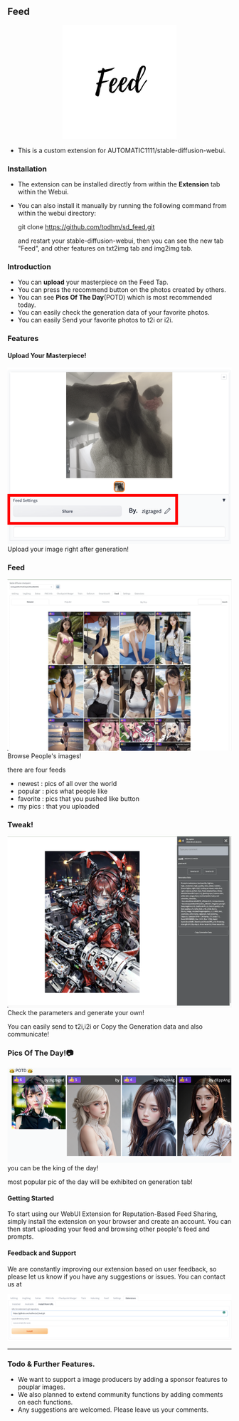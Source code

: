 ## Feed
<p align="center">
 <img  src="assets/feed.png" alt="Filter Images"/>
 </p>

- This is a custom extension for AUTOMATIC1111/stable-diffusion-webui.

### Installation
- The extension can be installed directly from within the **Extension** tab within the Webui.
- You can also install it manually by running the following command from within the webui directory:

  git clone https://github.com/todhm/sd_feed.git

  and restart your stable-diffusion-webui, then you can see the new tab "Feed", and other features on txt2img tab and img2img tab.

### Introduction
- You can **upload** your masterpiece on the Feed Tap. 
- You can press the recommend button on the photos created by others.
- You can see **Pics Of The Day**(POTD) which is most recommended today. 
- You can easily check the generation data of your favorite photos.
- You can easily Send your favorite photos to t2i or i2i.

### Features
#### Upload Your Masterpiece! 
 <img  src="assets/feedsetting1.png" alt="Filter Images"/>
Upload your image right after generation!

### Feed
 <img  src="assets/5ulvww8bblta1.webp" alt="Filter Images"/>
Browse People's images!

there are four feeds
- newest : pics of all over the world
- popular : pics what people like
- favorite : pics that you pushed like button
- my pics : that you uploaded

### Tweak!
 <img  src="assets/lhijrt5lblta1.webp" alt="Filter Images"/>
Check the parameters and generate your own!

You can easily send to t2i,i2i or Copy the Generation data and also communicate!

### Pics Of The Day!📷
 <img  src="assets/potd.png" alt="Filter Images"/>
you can be the king of the day!

most popular pic of the day will be exhibited on generation tab!


#### Getting Started
To start using our WebUI Extension for Reputation-Based Feed Sharing, simply install the extension on your browser and create an account. You can then start uploading your feed and browsing other people's feed and prompts.

#### Feedback and Support
We are constantly improving our extension based on user feedback, so please let us know if you have any suggestions or issues. You can contact us at 
<p align="center">
  <a href="" rel="noopener">
 <img  src="assets/extensions.png" alt="Project logo"></a>
</p>


<div align="center">


</div>

---



### Todo & Further Features. 

- We want to support a image producers by adding a sponsor features to pouplar images. 
- We also planned to extend community functions by adding comments on each functions. 
- Any suggestions are welcomed. Please leave us your comments.

